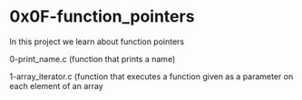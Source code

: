# 0x0F-function_pointers
In this project we learn about function pointers

0-print_name.c (function that prints a name)

1-array_iterator.c (function that executes a function given as a parameter on each element of an array

